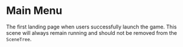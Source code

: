 # Main Menu

The first landing page when users successfully launch the game. This scene will always remain running and should not be removed from the `SceneTree`.
